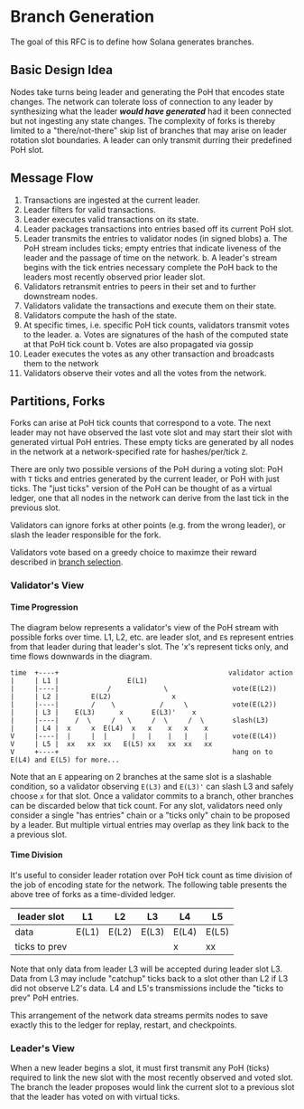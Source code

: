 # Branch Generation

The goal of this RFC is to define how Solana generates branches.


## Basic Design Idea

Nodes take turns being leader and generating the PoH that encodes state changes.  The network can tolerate loss of connection to any leader by synthesizing what the leader ***would have generated*** had it been connected but not ingesting any state changes.  The complexity of forks is thereby limited to a "there/not-there" skip list of branches that may arise on leader rotation slot boundaries.  A leader can only transmit durring their predefined PoH slot.

## Message Flow

1. Transactions are ingested at the current leader.
2. Leader filters for valid transactions.
3. Leader executes valid transactions on its state.
4. Leader packages transactions into entries based off its current PoH slot.
5. Leader transmits the entries to validator nodes (in signed blobs)
    a. The PoH stream includes ticks; empty entries that indicate liveness of the leader and the passage of time on the network.
    b. A leader's stream begins with the tick entries necessary complete the PoH back to the leaders most recently observed prior leader slot.
6. Validators retransmit entries to peers in their set and to further downstream nodes.
7. Validators validate the transactions and execute them on their state.
8. Validators compute the hash of the state.
9. At specific times, i.e. specific PoH tick counts, validators transmit votes to the leader.
    a. Votes are signatures of the hash of the computed state at that PoH tick count
    b. Votes are also propagated via gossip
10. Leader executes the votes as any other transaction and broadcasts them to the network
11. Validators observe their votes and all the votes from the network.

## Partitions, Forks

Forks can arise at PoH tick counts that correspond to a vote.  The next leader may not have observed the last vote slot and may start their slot with generated virtual PoH entries.  These empty ticks are generated by all nodes in the network at a network-specified rate for hashes/per/tick `Z`.

There are only two possible versions of the PoH during a voting slot: PoH with `T` ticks and entries generated by the current leader, or PoH with just ticks.  The "just ticks" version of the PoH can be thought of as a virtual ledger, one that all nodes in the network can derive from the last tick in the previous slot.

Validators can ignore forks at other points (e.g. from the wrong leader), or slash the leader responsible for the fork.

Validators vote based on a greedy choice to maximze their reward described in [branch selection](rfcs/0008-branch_selection.md).

### Validator's View

#### Time Progression
The diagram below represents a validator's view of the PoH stream with possible forks over time.  L1, L2, etc. are leader slot, and `E`s represent entries from that leader during that leader's slot.  The 'x's represent ticks only, and time flows downwards in the diagram.


```
time  +----+                                          validator action
|     | L1 |                 E(L1)
|     |----|            /             \                vote(E(L2))
|     | L2 |        E(L2)               x
|     |----|        /    \           /     \           vote(E(L2))
|     | L3 |    E(L3)      x       E(L3)'    x
|     |----|    /  \     /   \     /  \     /  \       slash(L3)
|     | L4 |  x     x  E(L4)  x   x    x   x    x
V     |----|  |     |  |      |   |    |   |    |      vote(E(L4))
V     | L5 |  xx   xx  xx   E(L5) xx   xx  xx   xx
V     +----+                                           hang on to E(L4) and E(L5) for more...

```

Note that an `E` appearing on 2 branches at the same slot is a slashable condition, so a validator observing `E(L3)` and `E(L3)'` can slash L3 and safely choose `x` for that slot.  Once a validator commits to a branch, other branches can be discarded below that tick count.  For any slot, validators need only consider a single "has entries" chain or a "ticks only" chain to be proposed by a leader.  But multiple virtual entries may overlap as they link back to the a previous slot.

#### Time Division

It's useful to consider leader rotation over PoH tick count as time division of the job of encoding state for the network.  The following table presents the above tree of forks as a time-divided ledger.

leader slot |  L1 | L2 | L3 | L4 | L5
-------|----|----|----|----|----
data      |  E(L1)| E(L2) | E(L3) | E(L4)  | E(L5)
ticks to prev  | | | | x | xx

Note that only data from leader L3 will be accepted during leader slot L3.  Data from L3 may include "catchup" ticks back to a slot other than L2 if L3 did not observe L2's data.  L4 and L5's transmissions include the "ticks to prev" PoH entries.

This arrangement of the network data streams permits nodes to save exactly this to the ledger for replay, restart, and checkpoints.

### Leader's View

When a new leader begins a slot, it must first transmit any PoH (ticks) required to link the new slot with the most recently observed and voted slot.  The branch the leader proposes would link the current slot to a previous slot that the leader has voted on with virtual ticks.
